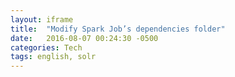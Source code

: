 ```yaml
---
layout: iframe
title:  "Modify Spark Job’s dependencies folder"
date:   2016-08-07 00:24:30 -0500
categories: Tech
tags: english, solr
---
```


<script type="text/javascript">
  addIframe("https://hlesite.wordpress.com/2016/08/07/modify-spark-jobs-dependencies-folder/");
</script>
